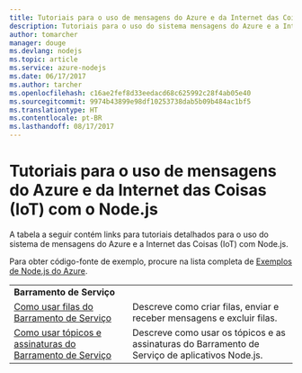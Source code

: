 ```yaml
---
title: Tutoriais para o uso de mensagens do Azure e da Internet das Coisas (IoT) com o Node.js
description: Tutoriais para o uso do sistema mensagens do Azure e a Internet das Coisas (IoT) com Node.js.
author: tomarcher
manager: douge
ms.devlang: nodejs
ms.topic: article
ms.service: azure-nodejs
ms.date: 06/17/2017
ms.author: tarcher
ms.openlocfilehash: c16ae2fef8d33eedacd68c625992c28f4ab05e40
ms.sourcegitcommit: 9974b43899e98df10253738dab5b09b484ac1bf5
ms.translationtype: HT
ms.contentlocale: pt-BR
ms.lasthandoff: 08/17/2017
---
```

# <a name="tutorials-for-using-azure-messaging-and-internet-of-things-iot-with-nodejs"></a>Tutoriais para o uso de mensagens do Azure e da Internet das Coisas (IoT) com o Node.js

A tabela a seguir contém links para tutoriais detalhados para o uso do sistema de mensagens do Azure e a Internet das Coisas (IoT) com Node.js.

Para obter código-fonte de exemplo, procure na lista completa de [Exemplos de Node.js do Azure](https://azure.microsoft.com/resources/samples/?term=nodejs).

| | |
|---|---|
| **Barramento de Serviço** ||
| [Como usar filas do Barramento de Serviço](http://docs.microsoft.com/azure/service-bus-messaging/service-bus-nodejs-how-to-use-queues?toc=/azure/node/toc.json&bc=/azure/node/toc.json) | Descreve como criar filas, enviar e receber mensagens e excluir filas. |
| [Como usar tópicos e assinaturas do Barramento de Serviço](http://docs.microsoft.com/azure/service-bus-messaging/service-bus-nodejs-how-to-use-topics-subscriptions?toc=/azure/node/toc.json&bc=/azure/node/toc.json) | Descreve como usar os tópicos e as assinaturas do Barramento de Serviço de aplicativos Node.js. |
